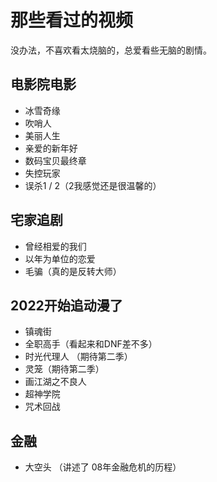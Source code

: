 # 那些看过的视频

没办法，不喜欢看太烧脑的，总爱看些无脑的剧情。

## 电影院电影

- 冰雪奇缘
- 吹哨人
- 美丽人生
- 亲爱的新年好
- 数码宝贝最终章
- 失控玩家
- 误杀1 / 2（2我感觉还是很温馨的）

## 宅家追剧

- 曾经相爱的我们
- 以年为单位的恋爱
- 毛骗（真的是反转大师）

## 2022开始追动漫了

- 镇魂街
- 全职高手（看起来和DNF差不多）
- 时光代理人 （期待第二季）
- 灵笼（期待第二季）
- 画江湖之不良人
- 超神学院
- 咒术回战

## 金融

- 大空头 （讲述了 08年金融危机的历程）